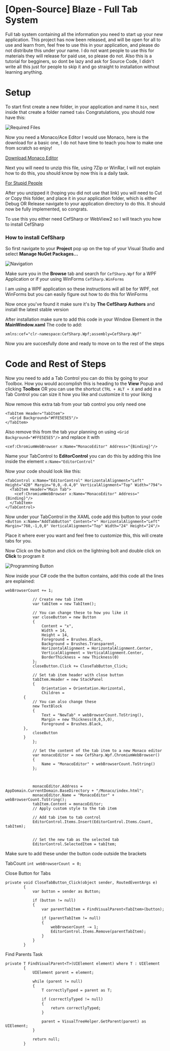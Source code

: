 # [Open-Source] Blaze - Full Tab System
Full tab system containing all the information you need to start up your new application. This project has now been released, and will be open for all to use and learn from, feel free to use this in your application, and please do not distribute this under your name. I do not want people to use this for materials they will release for paid use, so please do not. Also this is a tutorial for begginers, so dont be lazy and ask for Source Code, I didn't write all this just for people to skip it and go straight to installation without learning anything.

# Setup

To start first create a new folder, in your application and name it ```bin```, next inside that create a folder named ```tabs```
Congratulations, you should now have this: 

![Required Files](https://github.com/BlazeCreates/-Open-Source-Blaze---Full-Tab-System/raw/main/image%20(1).png)

Now you need a Monaco/Ace Editor I would use Monaco, here is the download for a basic one, I do not have time to teach you how to make one from scratch so enjoy!

[Download Monaco Editor](https://github.com/BlazeCreates/-Open-Source-Blaze---Full-Tab-System/raw/main/Monaco.zip)

Next you will need to unzip this file, using 7Zip or WinRar, I will not explain how to do this, you should know by now this is a daily task.

[For Stupid People](https://www.youtube.com/watch?v=Tpkk3NKk-Tw&ab_channel=Aspiration)

After you unzipped it (hoping you did not use that link) you will need to Cut or Copy this folder, and place it in your application folder, which is either Debug OR Release navigate to your application directory to do this. It should now be fully implemented, so congrats.

To use this you either need CefSharp or WebView2 so I will teach you how to install CefSharp

### How to install CefSharp

So first navigate to your **Project** pop up on the top of your Visual Studio and select **Manage NuGet Packages...**

![Navigation](https://media.discordapp.net/attachments/1081737726048608379/1086674219267539004/image.png?width=520&height=631)

Make sure you in the **Browse** tab and search for ```CefSharp.Wpf``` for a WPF Application or if your using WinForms ```CefSharp.WinForms```

I am using a WPF application so these instructions will all be for WPF, not WinForms but you can easily figure out how to do this for WinForms

Now once you've found it make sure it's by **The CefSharp Authors** and install the latest stable version

After installation make sure to add this code in your Window Element in the **MainWindow.xaml** The code to add:

```xmlns:cef="clr-namespace:CefSharp.Wpf;assembly=CefSharp.Wpf"```

Now you are succesfully done and ready to move on to the rest of the steps


# Code and Rest of Steps

Now you need to add a Tab Control you can do this by going to your Toolbox. How you would accomplish this is heading to the **View** Popup and clicking **Toolbox** OR you can use the shortcut ```CTRL + ALT + X``` and add in a Tab Control you can size it how you like and customize it to your liking

Now remove this extra tab from your tab control you only need one

```
<TabItem Header="TabItem">
  <Grid Background="#FFE5E5E5"/>
</TabItem>
```

Also remove this from the tab your planning on using ```<Grid Background="#FFE5E5E5"/>``` and replace it with 

```<cef:ChromiumWebBrowser x:Name="MonacoEditor" Address="{Binding}"/>```

Name your TabControl to **EditorControl** you can do this by adding this line inside the element ```x:Name="EditorControl"``` 

Now your code should look like this:

```
<TabControl x:Name="EditorControl" HorizontalAlignment="Left" Height="420" Margin="0,0,-0.4,0" VerticalAlignment="Top" Width="794">
  <TabItem Header="Main Tab">
    <cef:ChromiumWebBrowser x:Name="MonacoEditor" Address="{Binding}"/>
  </TabItem>
</TabControl>
```

Now under your TabControl in the XAML code add this button to your code 
```<Button x:Name="AddTabButton" Content="+" HorizontalAlignment="Left" Margin="760,-1,0,0" VerticalAlignment="Top" Width="24" Height="24"/>```

Place it where ever you want and feel free to customize this, this will create tabs for you.

Now Click on the button and click on the lightning bolt and double click on **Click** to program it

![Programming Button](https://media.discordapp.net/attachments/1081737726048608379/1086687429349605446/image.png?width=551&height=622)

Now inside your C# code the the button contains, add this code all the lines are explained:

```
webBrowserCount += 1;

            // Create new tab item
            var tabItem = new TabItem();

            // You can change these to how you like it
            var closeButton = new Button
            {
                Content = "x",
                Width = 14,
                Height = 14,
                Foreground = Brushes.Black,
                Background = Brushes.Transparent,
                HorizontalAlignment = HorizontalAlignment.Center,
                VerticalAlignment = VerticalAlignment.Center,
                BorderThickness = new Thickness(0)
            };
            closeButton.Click += CloseTabButton_Click;

            // Set tab item header with close button
            tabItem.Header = new StackPanel
            {
                Orientation = Orientation.Horizontal,
                Children =
        {
            // You can also change these
            new TextBlock
            {
                Text = "NewTab" + webBrowserCount.ToString(),
                Margin = new Thickness(0,0,5,0),
                Foreground = Brushes.Black,
        },
            closeButton
        }
            };

            // Set the content of the tab item to a new Monaco editor
            var monacoEditor = new CefSharp.Wpf.ChromiumWebBrowser()
            {
                Name = "MonacoEditor" + webBrowserCount.ToString()
            };



            monacoEditor.Address = AppDomain.CurrentDomain.BaseDirectory + "/Monaco/index.html";
            monacoEditor.Name = "MonacoEditor" + webBrowserCount.ToString();
            tabItem.Content = monacoEditor;
            // Apply custom style to the tab item

            // Add tab item to tab control
            EditorControl.Items.Insert(EditorControl.Items.Count, tabItem);


            // Set the new tab as the selected tab
            EditorControl.SelectedItem = tabItem;
```

Make sure to add these under the button code outside the brackets

TabCount
```int webBrowserCount = 0;```

Close Button for Tabs
```
private void CloseTabButton_Click(object sender, RoutedEventArgs e)
        {
            var button = sender as Button;

            if (button != null)
            {
                var parentTabItem = FindVisualParent<TabItem>(button);

                if (parentTabItem != null)
                {
                    webBrowserCount -= 1;
                    EditorControl.Items.Remove(parentTabItem);
                }
            }
        }
```

Find Parents Task
```
private T FindVisualParent<T>(UIElement element) where T : UIElement
        {
            UIElement parent = element;

            while (parent != null)
            {
                T correctlyTyped = parent as T;

                if (correctlyTyped != null)
                {
                    return correctlyTyped;
                }

                parent = VisualTreeHelper.GetParent(parent) as UIElement;
            }

            return null;
        }
```
